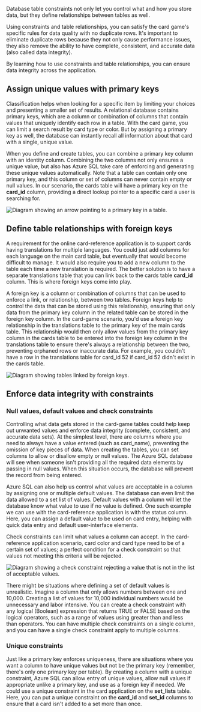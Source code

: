 Database table constraints not only let you control what and how you store data, but they define relationships between tables as well.

Using constraints and table relationships, you can satisfy the card game's specific rules for data quality with no duplicate rows. It's important to eliminate duplicate rows because they not only cause performance issues, they also remove the ability to have complete, consistent, and accurate data (also called data integrity).

By learning how to use constraints and table relationships, you can ensure data integrity across the application.

## Assign unique values with primary keys

Classification helps when looking for a specific item by limiting your choices and presenting a smaller set of results. A relational database contains primary keys, which are a column or combination of columns that contain values that uniquely identify each row in a table. With the card game, you can limit a search result by card type or color. But by assigning a primary key as well, the database can instantly recall all information about that card with a single, unique value.

When you define and create tables, you can combine a primary key column with an identity column. Combining the two columns not only ensures a unique value, but also has Azure SQL take care of enforcing and generating these unique values automatically. Note that a table can contain only one primary key, and this column or set of columns can never contain empty or null values. In our scenario, the cards table will have a primary key on the **card_id** column, providing a direct lookup pointer to a specific card a user is searching for.

![Diagram showing an arrow pointing to a primary key in a table.](../media/primary-key-1.png)

## Define table relationships with foreign keys

A requirement for the online card-reference application is to support cards having translations for multiple languages. You could just add columns for each language on the main card table, but eventually that would become difficult to manage. It would also require you to add a new column to the table each time a new translation is required. The better solution is to have a separate translations table that you can link back to the cards table **card_id** column. This is where foreign keys come into play.

A foreign key is a column or combination of columns that can be used to enforce a link, or relationship, between two tables. Foreign keys help to control the data that can be stored using this relationship, ensuring that only data from the primary key column in the related table can be stored in the foreign key column. In the card-game scenario, you'd use a foreign key relationship in the translations table to the primary key of the main cards table. This relationship would then only allow values from the primary key column in the cards table to be entered into the foreign key column in the translations table to ensure there's always a relationship between the two, preventing orphaned rows or inaccurate data. For example, you couldn't have a row in the translations table for card_id 52 if card_id 52 didn't exist in the cards table.

![Diagram showing tables linked by foreign keys.](../media/foreign-key-1.png)

## Enforce data integrity with constraints

### Null values, default values and check constraints

Controlling what data gets stored in the card-game tables could help keep out unwanted values and enforce data integrity (complete, consistent, and accurate data sets). At the simplest level, there are columns where you need to always have a value entered (such as card_name), preventing the omission of key pieces of data. When creating the tables, you can set columns to allow or disallow empty or null values. The Azure SQL database will see when someone isn't providing all the required data elements by passing in null values. When this situation occurs, the database will prevent the record from being entered.

Azure SQL can also help us control what values are acceptable in a column by assigning one or multiple default values. The database can even limit the data allowed to a set list of values. Default values with a column will let the database know what value to use if no value is defined. One such example we can use with the card-reference application is with the status column. Here, you can assign a default value to be used on card entry, helping with quick data entry and default user-interface elements.

Check constraints can limit what values a column can accept. In the card-reference application scenario, card color and card type need to be of a certain set of values; a perfect condition for a check constraint so that values not meeting this criteria will be rejected.

![Diagram showing a check constraint rejecting a value that is not in the list of acceptable values.](../media/check-constraint-1.png)

There might be situations where defining a set of default values is unrealistic. Imagine a column that only allows numbers between one and 10,000. Creating a list of values for 10,000 individual numbers would be unnecessary and labor intensive. You can create a check constraint with any logical (Boolean) expression that returns TRUE or FALSE based on the logical operators, such as a range of values using greater than and less than operators. You can have multiple check constraints on a single column, and you can have a single check constraint apply to multiple columns.

### Unique constraints

Just like a primary key enforces uniqueness, there are situations where you want a column to have unique values but not be the primary key (remember, there's only one primary key per table). By creating a column with a unique constraint, Azure SQL can allow entry of unique values, allow null values if appropriate unlike a primary key, and use as a foreign key if needed. We could use a unique constraint in the card application on the **set_lists** table. Here, you can put a unique constraint on the **card_id** and **set_id** columns to ensure that a card isn't added to a set more than once.
